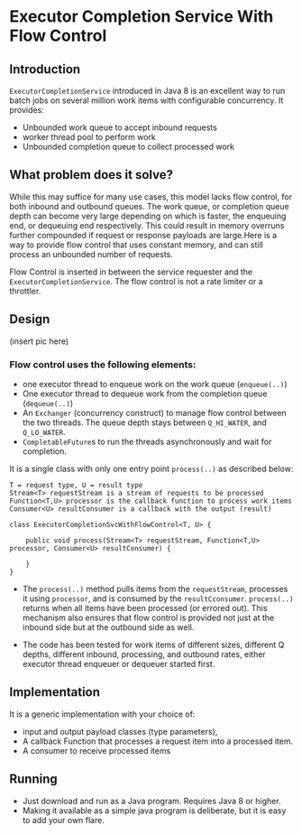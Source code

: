 # Executor Completion Service With Flow Control

## Introduction
`ExecutorCompletionService` introduced in Java 8 is an excellent way to run batch jobs on several million work items with configurable concurrency. It provides:
* Unbounded work queue to accept inbound requests
* worker thread pool to perform work
* Unbounded completion queue to collect processed work

## What problem does it solve?
While this may suffice for many use cases, this model lacks flow control, for both inbound and outbound queues. 
The work queue, or completion queue depth can become very large depending on which is faster, the enqueuing end, or dequeuing end respectively.
This could result in memory overruns further compounded if request or response payloads are large.Here is a way to provide flow control that uses constant memory, and can still process an unbounded number of requests.

Flow Control is inserted in between the service requester and the `ExecutorCompletionService`. The flow control is not a rate limiter or a throttler.

## Design
(insert pic here)

### Flow control uses the following elements:
* one executor thread to enqueue work on the work queue (`enqueue(..)`)
* One executor thread to dequeue work from the completion queue (`dequeue(..)`)
* An `Exchanger` (concurrency construct) to manage flow control between the two threads. The queue depth stays between `Q_HI_WATER`, and `Q_LO_WATER`.
* `CompletableFuture`s to run the threads asynchronously and wait for completion.

It is a single class with only one entry point `process(..)` as described below:

```
T = request type, U = result type
Stream<T> requestStream is a stream of requests to be processed
Function<T,U> processor is the callback function to process work items
Consumer<U> resultConsumer is a callback with the output (result)

class ExecutorCompletionSvcWithFlowControl<T, U> {

    public void process(Stream<T> requestStream, Function<T,U> processor, Consumer<U> resultConsumer) {

    }
}
```

* The `process(..)` method pulls items from the `requestStream`, processes it using `processor`, and is consumed by the `resultCconsumer`.
`process(..)` returns when all items have been processed (or errored out). 
This mechanism also ensures that flow control is provided not just at the inbound side but at the outbound side as well.

* The code has been tested for work items of different sizes, different Q depths, different inbound, processing, and outbound rates, either executor thread enqueuer or dequeuer started first.


## Implementation
It is a generic implementation with your choice of:
* input and output payload classes (type parameters), 
* A callback Function that processes a request item into a processed item.
* A consumer to receive processed items

## Running
* Just download and run as a Java program. Requires Java 8 or higher.
* Making it available as a simple java program is deliberate, but it is easy to add your own flare.
